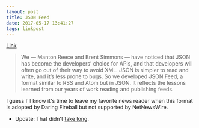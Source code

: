 ```yaml
---
layout: post
title: JSON Feed
date: 2017-05-17 13:41:27
tags: linkpost
---
```

[Link](https://jsonfeed.org/)

>We — Manton Reece and Brent Simmons — have noticed that JSON has become the developers’ choice for APIs, and that developers will often go out of their way to avoid XML. JSON is simpler to read and write, and it’s less prone to bugs. So we developed JSON Feed, a format similar to RSS and Atom but in JSON. It reflects the lessons learned from our years of work reading and publishing feeds.

I guess I'll know it's time to leave my favorite news reader when this format is adopted by Daring Fireball but not supported by NetNewsWire. 
 
 * Update: That didn't [take long](https://daringfireball.net/feeds/json). 